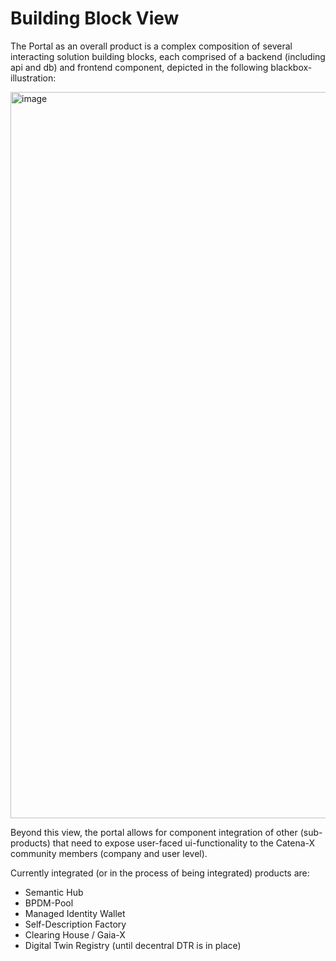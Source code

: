 # Building Block View

The Portal as an overall product is a complex composition of several interacting solution building blocks, each comprised of a backend (including api and db) and frontend component, depicted in the following blackbox-illustration:

<img width="1162" alt="image" src="https://user-images.githubusercontent.com/94133633/209236545-b8078e36-0ac6-472e-87c8-4da826e22e75.png">

Beyond this view, the portal allows for component integration of other (sub-products) that need to expose user-faced ui-functionality to the Catena-X community members (company and user level).

Currently integrated (or in the process of being integrated) products are:

* Semantic Hub
* BPDM-Pool
* Managed Identity Wallet
* Self-Description Factory
* Clearing House / Gaia-X
* Digital Twin Registry (until decentral DTR is in place)

<br>
<br>
